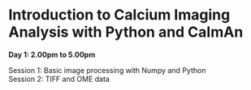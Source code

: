 # Introduction to Calcium Imaging Analysis with Python and CaImAn

**Day 1: 2.00pm to 5.00pm**

Session 1: Basic image processing with Numpy and Python </br>
Session 2: TIFF and OME data